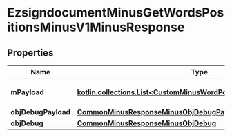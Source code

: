 
# EzsigndocumentMinusGetWordsPositionsMinusV1MinusResponse

## Properties
Name | Type | Description | Notes
------------ | ------------- | ------------- | -------------
**mPayload** | [**kotlin.collections.List&lt;CustomMinusWordPositionWordMinusResponse&gt;**](CustomMinusWordPositionWordMinusResponse.md) | Payload for the /1/object/ezsigndocument/{pkiEzsigndocumentID}/getWordsPositions API Request | 
**objDebugPayload** | [**CommonMinusResponseMinusObjDebugPayload**](CommonMinusResponseMinusObjDebugPayload.md) |  |  [optional]
**objDebug** | [**CommonMinusResponseMinusObjDebug**](CommonMinusResponseMinusObjDebug.md) |  |  [optional]



